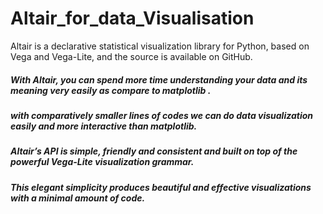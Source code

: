 # Altair_for_data_Visualisation
Altair is a declarative statistical visualization library for Python, based on Vega and Vega-Lite, and the source is available on GitHub.

##### With Altair, you can spend more time understanding your data and its meaning very easily as compare to matplotlib .
##### with comparatively smaller  lines of codes we can do data visualization easily and more interactive than matplotlib.
##### Altair’s API is simple, friendly and consistent and built on top of the powerful Vega-Lite visualization grammar. 
##### This elegant simplicity produces beautiful and effective visualizations with a minimal amount of code.
